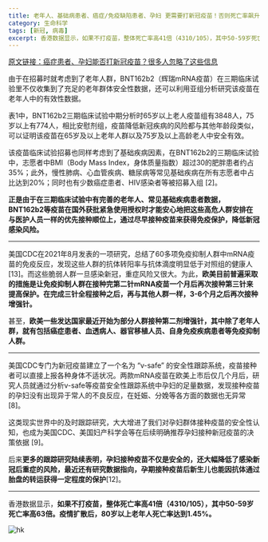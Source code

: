 ```yaml
---
title: 老年人、基础病患者、癌症/免疫缺陷患者、孕妇 更需要打新冠疫苗！否则死亡率飙升
category: 生命科学
tags: [新冠, 病毒]
excerpt: 香港数据显示，如果不打疫苗，整体死亡率高41倍（4310/105），其中50-59岁死亡率高63倍
---
```



[原文链接：癌症患者、孕妇能否打新冠疫苗？很多人忽略了这些信息](http://mp.weixin.qq.com/s?__biz=MzIyNDA2NTI4Mg==&mid=2655502294&idx=1&sn=011dfac203c3977915a23a49d002bef9&chksm=f3a7bdbbc4d034ad6375ceb6ad285bad63e886d7e49ec9bb76622d561cb4d99f3d07a6d08635&scene=21#wechat_redirect)

由于在招募时就考虑到了老年人群，BNT162b2（辉瑞mRNA疫苗）在三期临床试验里不仅收集到了充足的老年群体安全性数据，还可以利用亚组分析研究该疫苗在老年人中的有效性数据。

表1中，BNT162b2三期临床试验中期分析时65岁以上老人疫苗组有3848人，75岁以上有774人，相比安慰剂组，疫苗降低新冠疾病的风险都与其他年龄段类似，可以证明该疫苗在65岁及以上老年人群以及75岁及以上高龄老人中安全有效。

该疫苗临床试验招募也同样考虑到了基础疾病因素，在BNT162b2的三期临床试验中，志愿者中BMI（Body Mass Index，身体质量指数）超过30的肥胖患者约占35%；此外，慢性肺病、心血管疾病、糖尿病等常见基础疾病在所有志愿者中占比达到20%；同时也有少数癌症患者、HIV感染者等被招募入组 [2]。

**正是由于在三期临床试验中有完善的老年人、常见基础疾病患者数据，BNT162b2等疫苗在国外获批紧急使用授权时才能安心地把这些高危人群安排在与医护人员一样的优先接种顺位上，通过尽早接种疫苗来获得免疫保护，降低新冠感染风险。**

----
美国CDC在2021年8月发表的一项研究，总结了60多项免疫抑制人群中mRNA疫苗的免疫反应，发现这些人群的抗体转阳率与抗体滴度明显低于对照组的健康人[13]。而这些脆弱人群一旦感染新冠，重症风险又很大。为此，**欧美目前普遍采取的措施是让免疫抑制人群在接种完第二针mRNA疫苗一个月后再次接种第三针来提高保护。在完成三针全程接种之后，再与其他人群一样，3-6个月之后再次接种增强针。**

甚至，**欧美一些发达国家最近开始为部分人群接种第二剂增强针，其中除了老年人群，就有包括癌症患者、血透病人、器官移植人员、自身免疫疾病患者等免疫抑制人群。**

----
美国CDC专门为新冠疫苗建立了一个名为 “v-safe” 的安全性跟踪系统，疫苗接种者可以直接上报各种身体不适状况。两款mRNA疫苗在欧美上市后仅几个月后，研究人员就通过分析v-safe等疫苗安全性跟踪系统中孕妇的足量数据，发现接种疫苗的孕妇没有出现异于常人的不良反应，在妊娠、分娩等各方面的数据也无异常 [8]。

这类现实世界中的及时跟踪研究，大大增进了我们对孕妇群体接种疫苗的安全性认知，也成为美国CDC、美国妇产科学会等在后续明确推荐孕妇接种新冠疫苗的决策依据 [9]。

后来**更多的跟踪研究陆续表明，孕妇接种疫苗不仅是安全的，还大幅降低了感染新冠后重症的风险，最近还有研究数据指向，孕期接种疫苗后新生儿也能因抗体通过胎盘的转运获得一定程度的保护**[12]。

----
香港数据显示，**如果不打疫苗，整体死亡率高41倍（4310/105），其中50-59岁死亡率高63倍。疫情扩散后，80岁以上老年人死亡率达到1.45%。**

![hk](https://img02.hi-pda.com/forum/attachments/day_220405/2204051833d1e33f1bb626ad1d.png)